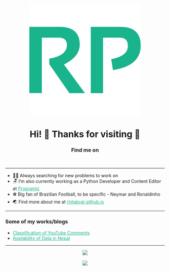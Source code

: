 <!-- Header -->
<link rel="stylesheet" href="https://cdnjs.cloudflare.com/ajax/libs/font-awesome/4.7.0/css/font-awesome.min.css">

<!-- Content -->
<i class="fa fa-linkedin-square"></i>

<div align ="center"><img src="assets/images/icon.svg"></div>
<h1 align="center">Hi! 👋 Thanks for visiting 🤗 </h1>


<h3 align="center">Find me on</h3>
<p align="center">
    <a href="https://linkedin.com/in/rhitabrat/" target="blank">
        <i class="fa fa-linkedin"></i>
    </a>&nbsp;
    <a href="https://instagram.com/rhitik_pokharel/" target="blank">
        <i class="fa fa-instagram"></i>
    </a>&nbsp;
    </a>
    <a href="https://twitter.com/Rhitabrat">
        <i class="fa fa-twitter"></i>
    </a>
</p>

<hr />

- 👨‍💻 Always searching for new problems to work on
- 🪑 I’m also currently working as a Python Developer and Content Editor at <a style="color:#19B38C" href="https://www.programiz.com/" target="_blank">Programiz</a>
- ⚽️ Big fan of Brazilian Football, to be specific - Neymar and Ronaldinho
- 🌏 Find more about me at <a style="color:#19B38C" href="https://rhitabrat.github.io/"> rhitabrat.github.io</a>

<hr/>

<h3>Some of my works/blogs</h3>
<ul>
<li><a style="color:#19B38C" href="https://github.com/Rhitabrat/Youtube-Comments-Categorization">Classification of YouTube Comments</a></li>
<li><a style="color:#19B38C" href="https://rhitabrat.github.io/post2.html">Availability of Data in Nepal</a></li>
</ul>
<hr/>

<p align="center">
    <img src="https://komarev.com/ghpvc/?username=Rhitabrat&color=brightgreen"  />
</p>

<p align="center"><img src="https://sjb-github-readme-stats.vercel.app/api?username=Rhitabrat&show_icons=true&count_private=true&icon_color=19B38C&bg_color=DEG,001502,000000&text_color=ffffff&title_color=19B38C&hide_border=true"  /></p>
